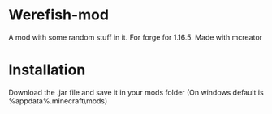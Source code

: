 # Werefish-mod
A mod with some random stuff in it. For forge for 1.16.5. Made with mcreator

# Installation

Download the .jar file and save it in your mods folder (On windows default is %appdata%\.minecraft\mods)
